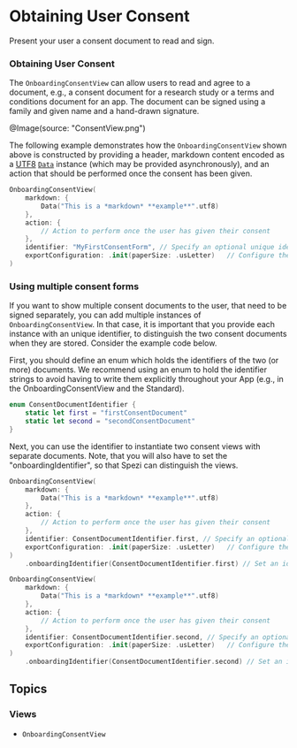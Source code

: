 # Obtaining User Consent

<!--
                  
This source file is part of the Stanford Spezi open-source project

SPDX-FileCopyrightText: 2022 Stanford University and the project authors (see CONTRIBUTORS.md)

SPDX-License-Identifier: MIT
             
-->

Present your user a consent document to read and sign.

### Obtaining User Consent

The ``OnboardingConsentView`` can allow users to read and agree to a document, e.g., a consent document for a research study or a terms and conditions document for an app. The document can be signed using a family and given name and a hand-drawn signature. 

@Image(source: "ConsentView.png")

The following example demonstrates how the ``OnboardingConsentView`` shown above is constructed by providing a header, markdown content encoded as a [UTF8](https://www.swift.org/blog/utf8-string/) [`Data`](https://developer.apple.com/documentation/foundation/data) instance (which may be provided asynchronously), and an action that should be performed once the consent has been given.

```swift
OnboardingConsentView(
    markdown: {
        Data("This is a *markdown* **example**".utf8)
    },
    action: {
        // Action to perform once the user has given their consent
    },
    identifier: "MyFirstConsentForm", // Specify an optional unique identifier for the consent form, helpful for distinguishing consent forms when storing.
    exportConfiguration: .init(paperSize: .usLetter)   // Configure the properties of the exported consent form
)
```

### Using multiple consent forms

If you want to show multiple consent documents to the user, that need to be signed separately, you can add multiple instances of ``OnboardingConsentView``.
In that case, it is important that you provide each instance with an unique identifier, to distinguish the two consent documents when they are stored. Consider the example code below.

First, you should define an enum which holds the identifiers of the two (or more) documents. We recommend using an enum to hold the
identifier strings to avoid having to write them explicitly throughout your App (e.g., in the OnboardingConsentView and the Standard).

```swift
enum ConsentDocumentIdentifier {
    static let first = "firstConsentDocument"
    static let second = "secondConsentDocument"
}
```

Next, you can use the identifier to instantiate two consent views with separate documents.
Note, that you will also have to set the "onboardingIdentifier", so that Spezi can distinguish the views.

```swift
OnboardingConsentView(
    markdown: {
        Data("This is a *markdown* **example**".utf8)
    },
    action: {
        // Action to perform once the user has given their consent
    },
    identifier: ConsentDocumentIdentifier.first, // Specify an optional unique identifier for the consent form, helpful for distinguishing consent forms when storing.
    exportConfiguration: .init(paperSize: .usLetter)   // Configure the properties of the exported consent form
)
    .onboardingIdentifier(ConsentDocumentIdentifier.first) // Set an identifier for the view, to distinguish it from other views of the same type.

OnboardingConsentView(
    markdown: {
        Data("This is a *markdown* **example**".utf8)
    },
    action: {
        // Action to perform once the user has given their consent
    },
    identifier: ConsentDocumentIdentifier.second, // Specify an optional unique identifier for the consent form, helpful for distinguishing consent forms when storing.
    exportConfiguration: .init(paperSize: .usLetter)   // Configure the properties of the exported consent form
)
    .onboardingIdentifier(ConsentDocumentIdentifier.second) // Set an identifier for the view, to distinguish it from other views of the same type.
```

## Topics

### Views

- ``OnboardingConsentView``
